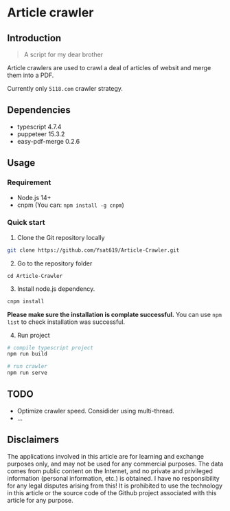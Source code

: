 # Article crawler

## Introduction

> A script for my dear brother

Article crawlers are used to crawl a deal of articles of websit and merge them into a PDF.

Currently only `5118.com` crawler strategy.

## Dependencies

- typescript 4.7.4
- puppeteer 15.3.2
- easy-pdf-merge 0.2.6

## Usage

### Requirement

- Node.js 14+ 
- cnpm (You can: `npm install -g cnpm`)
### Quick start

1. Clone the Git repository locally

``` bash
git clone https://github.com/Ysat619/Article-Crawler.git
```

2. Go to the repository folder

```
cd Article-Crawler
```

3. Install node.js dependency.

``` bash
cnpm install
```

**Please make sure the installation is complate successful.** You can use `npm list` to check installation was successful.

4. Run project

``` bash
# compile typescript project
npm run build

# run crawler
npm run serve
```

## TODO
- Optimize crawler speed. Considider using multi-thread.
- ...

## Disclaimers
The applications involved in this article are for learning and exchange purposes only, and may not be used for any commercial purposes. The data comes from public content on the Internet, and no private and privileged information (personal information, etc.) is obtained. I have no responsibility for any legal disputes arising from this! It is prohibited to use the technology in this article or the source code of the Github project associated with this article for any purpose.

